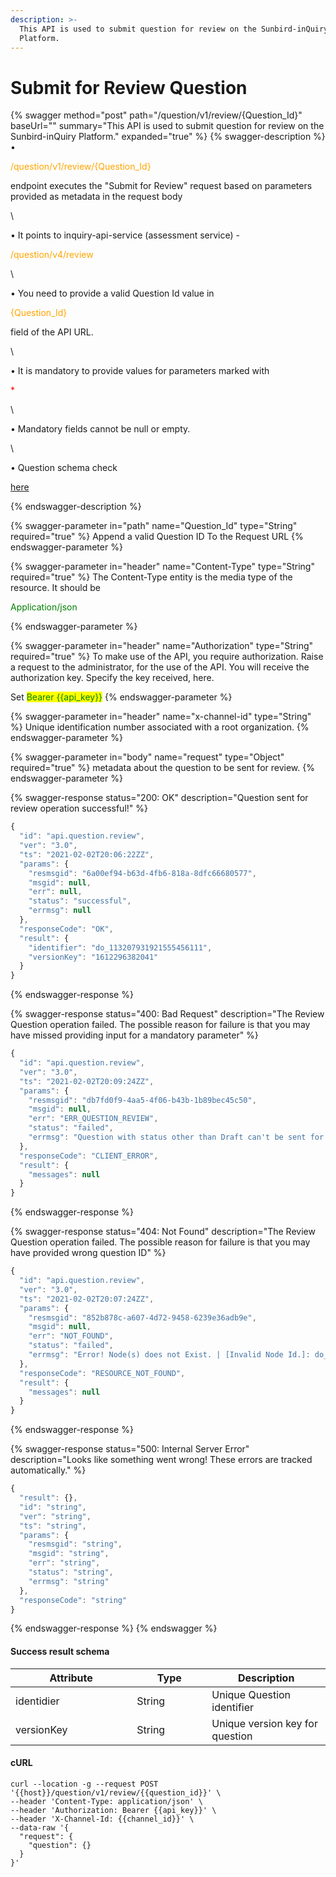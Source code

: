 ```yaml
---
description: >-
  This API is used to submit question for review on the Sunbird-inQuiry
  Platform.
---
```


# Submit for Review Question

{% swagger method="post" path="/question/v1/review/{Question_Id}" baseUrl="" summary="This API is used to submit question for review on the Sunbird-inQuiry Platform." expanded="true" %}
{% swagger-description %}
• 

<mark style="color:orange;">

/question/v1/review/{Question_Id}

</mark>

 endpoint executes the "Submit for Review" request based on parameters provided as metadata in the request body

\


• It points to inquiry-api-service (assessment service) - 

<mark style="color:orange;">

/question/v4/review

</mark>

\


• You need to provide a valid Question Id value in 

<mark style="color:orange;">

{Question_Id}

</mark>

 field of the API URL.

\


• It is mandatory to provide values for parameters marked with 

<mark style="color:red;">

\*

</mark>

\


• Mandatory fields cannot be null or empty.

\


• Question schema check 

[here](https://github.com/project-sunbird/knowledge-platform/blob/release-4.4.0/schemas/question/1.0/schema.json)


{% endswagger-description %}

{% swagger-parameter in="path" name="Question_Id" type="String" required="true" %}
Append a valid Question ID To the Request URL
{% endswagger-parameter %}

{% swagger-parameter in="header" name="Content-Type" type="String" required="true" %}
The Content-Type entity is the media type of the resource. It should be 

<mark style="color:green;">

Application/json

</mark>
{% endswagger-parameter %}

{% swagger-parameter in="header" name="Authorization" type="String" required="true" %}
To make use of the API, you require authorization. Raise a request to the administrator, for the use of the API. You will receive the authorization key. Specify the key received, here.

Set <mark style="color:green;">Bearer \{{api\_key\}}</mark>
{% endswagger-parameter %}

{% swagger-parameter in="header" name="x-channel-id" type="String" %}
Unique identification number associated with a root organization.
{% endswagger-parameter %}

{% swagger-parameter in="body" name="request" type="Object" required="true" %}
metadata about the question to be sent for review.
{% endswagger-parameter %}

{% swagger-response status="200: OK" description="Question sent for review operation successful!" %}
```javascript
{
  "id": "api.question.review",
  "ver": "3.0",
  "ts": "2021-02-02T20:06:22ZZ",
  "params": {
    "resmsgid": "6a00ef94-b63d-4fb6-818a-8dfc66680577",
    "msgid": null,
    "err": null,
    "status": "successful",
    "errmsg": null
  },
  "responseCode": "OK",
  "result": {
    "identifier": "do_113207931921555456111",
    "versionKey": "1612296382041"
  }
}
```
{% endswagger-response %}

{% swagger-response status="400: Bad Request" description="The Review Question operation failed. The possible reason for failure is that you may have missed providing input for a mandatory parameter" %}
```javascript
{
  "id": "api.question.review",
  "ver": "3.0",
  "ts": "2021-02-02T20:09:24ZZ",
  "params": {
    "resmsgid": "db7fd0f9-4aa5-4f06-b43b-1b89bec45c50",
    "msgid": null,
    "err": "ERR_QUESTION_REVIEW",
    "status": "failed",
    "errmsg": "Question with status other than Draft can't be sent for review."
  },
  "responseCode": "CLIENT_ERROR",
  "result": {
    "messages": null
  }
}
```
{% endswagger-response %}

{% swagger-response status="404: Not Found" description="The Review Question operation failed. The possible reason for failure is that you may have provided wrong question ID" %}
```javascript
{
  "id": "api.question.review",
  "ver": "3.0",
  "ts": "2021-02-02T20:07:24ZZ",
  "params": {
    "resmsgid": "852b878c-a607-4d72-9458-6239e36adb9e",
    "msgid": null,
    "err": "NOT_FOUND",
    "status": "failed",
    "errmsg": "Error! Node(s) does not Exist. | [Invalid Node Id.]: do_1132079319215554561111"
  },
  "responseCode": "RESOURCE_NOT_FOUND",
  "result": {
    "messages": null
  }
}
```
{% endswagger-response %}

{% swagger-response status="500: Internal Server Error" description="Looks like something went wrong! These errors are tracked automatically." %}
```javascript
{
  "result": {},
  "id": "string",
  "ver": "string",
  "ts": "string",
  "params": {
    "resmsgid": "string",
    "msgid": "string",
    "err": "string",
    "status": "string",
    "errmsg": "string"
  },
  "responseCode": "string"
}
```
{% endswagger-response %}
{% endswagger %}

#### Success result schema

<table><thead><tr><th width="178.33333333333331">Attribute</th><th width="104">Type</th><th>Description</th></tr></thead><tbody><tr><td>identidier</td><td>String</td><td>Unique Question identifier</td></tr><tr><td>versionKey</td><td>String</td><td>Unique version key for question</td></tr></tbody></table>

#### cURL

```shell
curl --location -g --request POST '{{host}}/question/v1/review/{{question_id}}' \
--header 'Content-Type: application/json' \
--header 'Authorization: Bearer {{api_key}}' \
--header 'X-Channel-Id: {{channel_id}}' \
--data-raw '{
  "request": {
    "question": {}
  }
}'
```
